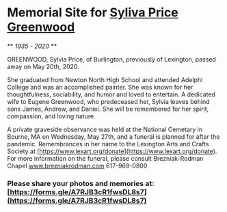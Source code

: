 # Memorial Site for [Syliva Price Greenwood](https://civics.github.io/Sylvia)
** *1935 - 2020* **

GREENWOOD, Sylvia Price, of Burlington, previously of Lexington, passed away on May 20th, 2020.  

She graduated from Newton North High School and attended Adelphi College and was an accomplished painter.  She was known for her thoughtfulness, sociability, and humor and loved to entertain.  A dedicated wife to Eugene Greenwood, who predeceased her, Sylvia leaves behind sons James, Andrew, and Daniel. She will be remembered for her spirit, compassion, and loving nature.

A private graveside observance was held at the National Cemetary in Bourne, MA on Wednesday, May 27th, and a funeral is planned for after the pandemic.  Remembrances in her name to the Lexington Arts and Crafts Society at [https://www.lexart.org/donate](https://www.lexart.org/donate). For more information on the funeral, please consult Brezniak-Rodman Chapel www.brezniakrodman.com 617-969-0800  

### Please share your photos and memories at: [https://forms.gle/A7RJB3cR1fwsDL8s7](https://forms.gle/A7RJB3cR1fwsDL8s7) 

